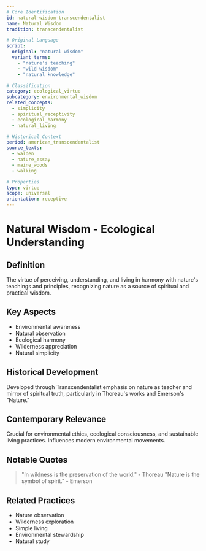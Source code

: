 ```yaml
---
# Core Identification
id: natural-wisdom-transcendentalist
name: Natural Wisdom
tradition: transcendentalist

# Original Language
script:
  original: "natural wisdom"
  variant_terms:
    - "nature's teaching"
    - "wild wisdom"
    - "natural knowledge"

# Classification
category: ecological_virtue
subcategory: environmental_wisdom
related_concepts:
  - simplicity
  - spiritual_receptivity
  - ecological_harmony
  - natural_living

# Historical Context
period: american_transcendentalist
source_texts:
  - walden
  - nature_essay
  - maine_woods
  - walking

# Properties
type: virtue
scope: universal
orientation: receptive
---
```


# Natural Wisdom - Ecological Understanding

## Definition
The virtue of perceiving, understanding, and living in harmony with nature's teachings and principles, recognizing nature as a source of spiritual and practical wisdom.

## Key Aspects
- Environmental awareness
- Natural observation
- Ecological harmony
- Wilderness appreciation
- Natural simplicity

## Historical Development
Developed through Transcendentalist emphasis on nature as teacher and mirror of spiritual truth, particularly in Thoreau's works and Emerson's "Nature."

## Contemporary Relevance
Crucial for environmental ethics, ecological consciousness, and sustainable living practices. Influences modern environmental movements.

## Notable Quotes
> "In wildness is the preservation of the world." - Thoreau
> "Nature is the symbol of spirit." - Emerson

## Related Practices
- Nature observation
- Wilderness exploration
- Simple living
- Environmental stewardship
- Natural study